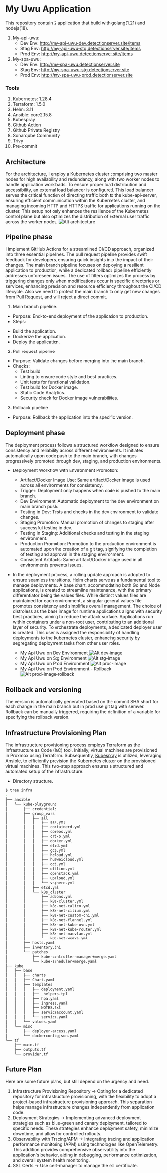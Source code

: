 # My Uwu Application
This repository contain 2 application that build with golang(1.21) and nodejs(18).
1. My-api-uwu:
    * Dev Env: http://my-api-uwu-dev.detectionserver.site/items
    * Stag Env: http://my-api-uwu-stg.detectionserver.site/items
    * Prod Env: http://my-api-uwu.detectionserver.site/items
2. My-spa-uwu:
    * Dev Env: http://my-spa-uwu.detectionserver.site
    * Stag Env: http://my-spa-uwu-stg.detectionserver.site
    * Prod Env: http://my-spa-uwu-prod.detectionserver.site

### Tools
1. Kubernetes: 1.28.4
2. Terraform: 1.5.0
3. Helm: 3.11
4. Ansible: core2.15.8
5. Kubespray
6. Github Action
7. Github Private Registry
8. Sonarqube Community
9. Trivy
10. Pre-commit

## Architecture
For the architecture, I employ a Kubernetes cluster comprising two master nodes for high availability and redundancy, along with two worker nodes to handle application workloads. To ensure proper load distribution and accessibility, an external load balancer is configured. This load balancer serves the critical function of directing traffic both to the kube-api-server, ensuring efficient communication within the Kubernetes cluster, and managing incoming HTTP and HTTPS traffic for applications running on the cluster. This setup not only enhances the resilience of the Kubernetes control plane but also optimizes the distribution of external user traffic across the worker nodes.
![Alt architecture](./assets/infra-architecture.webp "Kubernetes Architecture")

## Pipeline phase
I implement GitHub Actions for a streamlined CI/CD approach, organized into three essential pipelines. The pull request pipeline provides swift feedback for developers, ensuring quick insights into the impact of their changes. The main branch pipeline focuses on deploying a resilient application to production, while a dedicated rollback pipeline efficiently addresses unforeseen issues. The use of filters optimizes the process by triggering changes only when modifications occur in specific directories or services, enhancing precision and resource efficiency throughout the CI/CD lifecycle. Also we need to protect the main branch to only get new changes from Pull Request, and will reject a direct commit.
1. Main branch pipeline.
* Purpose: End-to-end deployment of the application to production.
* Steps:
 - Build the application.
 - Dockerize the application.
 - Deploy the application.

2. Pull request pipeline
* Purpose: Validate changes before merging into the main branch.
* Checks:
  - Test build
  - Linting to ensure code style and best practices.
  - Unit tests for functional validation.
  - Test build for Docker image.
  - Static Code Analytics.
  - Security check for Docker image vulnerabilities.

3. Rollback pipeline
* Purpose: Rollback the application into the specific version.

## Deployment phase
The deployment process follows a structured workflow designed to ensure consistency and reliability across different environments. It initiates automatically upon code push to the main branch, with changes progressively promoted through dev, staging, and production environments.
* Deployment Workflow with Environment Promotion:
  - Artifact/Docker Image Use: Same artifact/Docker image is used across all environments for consistency.
  - Trigger: Deployment only happens when code is pushed to the main branch.
  - Dev Environment: Automatic deployment to the dev environment on main branch push.
  - Testing in Dev: Tests and checks in the dev environment to validate changes.
  - Staging Promotion: Manual promotion of changes to staging after successful testing in dev.
  - Testing in Staging: Additional checks and testing in the staging environment.
  - Production Promotion: Promotion to the production environment is automated upon the creation of a git tag, signifying the completion of testing and approval in the staging environment.
  - Consistent Artifacts: Same artifact/Docker image used in all environments prevents issues.

* In the deployment process, a rolling update approach is adopted to ensure seamless transitions. Helm charts serve as a fundamental tool to manage deployments. A base chart, accommodating both Go and Node applications, is created to streamline maintenance, with the primary differentiator being the values files. While distinct values files are maintained for each environment, a singular general values file promotes consistency and simplifies overall management. The choice of distroless as the base image for runtime applications aligns with security best practices, aiming to reduce the attack surface. Applications run within containers under a non-root user, contributing to an additional layer of security. To orchestrate deployments, a dedicated deployer user is created. This user is assigned the responsibility of handling deployments to the Kubernetes cluster, enhancing security by segregating deployment tasks from other user roles.
    * My Api Uwu on Dev Environment
    ![Alt dev-image](./assets/dev-api.png "My Api Uwu on Dev Environment")
    * My Api Uwu on Stg Environment
    ![Alt stg-image](./assets/stg-api.png "My Api Uwu on Stg Environment")
    * My Api Uwu on Prod Environment
    ![Alt prod-image](./assets/prod-api.png "My Api Uwu on Prod Environment")
    * My Api Uwu on Prod Environment - Rollback
    ![Alt prod-image-rollback](./assets/prod-api-rollback.png "My Api Uwu on Prod Environment - Rollback")

## Rollback and versioning
The version is automatically generated based on the commit SHA short for each change in the main branch but in prod use git tag with semver. Rollback can be manually triggered, requiring the definition of a variable for specifying the rollback version.

## Infrastructure Provisioning Plan
The infrastructure provisioning process employs Terraform as the Infrastructure as Code (IaC) tool. Initially, virtual machines are provisioned in Proxmox using Terraform. Subsequently, [Kubespray](https://github.com/kubernetes-sigs/kubespray) is utilized, leveraging Ansible, to efficiently provision the Kubernetes cluster on the provisioned virtual machines. This two-step approach ensures a structured and automated setup of the infrastructure.
* Directory structure.
```bash
$ tree infra
.
├── ansible
│   └── kube-playground
│       ├── credentials
│       ├── group_vars
│       │   ├── all
│       │   │   ├── all.yml
│       │   │   ├── containerd.yml
│       │   │   ├── coreos.yml
│       │   │   ├── cri-o.yml
│       │   │   ├── docker.yml
│       │   │   ├── etcd.yml
│       │   │   ├── gcp.yml
│       │   │   ├── hcloud.yml
│       │   │   ├── huaweicloud.yml
│       │   │   ├── oci.yml
│       │   │   ├── offline.yml
│       │   │   ├── openstack.yml
│       │   │   ├── upcloud.yml
│       │   │   └── vsphere.yml
│       │   ├── etcd.yml
│       │   └── k8s_cluster
│       │       ├── addons.yml
│       │       ├── k8s-cluster.yml
│       │       ├── k8s-net-calico.yml
│       │       ├── k8s-net-cilium.yml
│       │       ├── k8s-net-custom-cni.yml
│       │       ├── k8s-net-flannel.yml
│       │       ├── k8s-net-kube-ovn.yml
│       │       ├── k8s-net-kube-router.yml
│       │       ├── k8s-net-macvlan.yml
│       │       └── k8s-net-weave.yml
│       ├── hosts.yaml
│       ├── inventory.ini
│       └── patches
│           ├── kube-controller-manager+merge.yaml
│           └── kube-scheduler+merge.yaml
├── kube
│   ├── base
│   │   ├── charts
│   │   ├── Chart.yaml
│   │   ├── templates
│   │   │   ├── deployment.yaml
│   │   │   ├── _helpers.tpl
│   │   │   ├── hpa.yaml
│   │   │   ├── ingress.yaml
│   │   │   ├── NOTES.txt
│   │   │   ├── serviceaccount.yaml
│   │   │   └── service.yaml
│   │   └── values.yaml
│   └── misc
│       ├── deployer-access.yaml
│       └── dockerconfigjson.yaml
└── tf
    ├── main.tf
    ├── outputs.tf
    └── provider.tf
```

## Future Plan
Here are some future plans, but still depend on the urgency and need.
1. Infrastructure Provisioning Repository
-> Opting for a dedicated repository for infrastructure provisioning, with the flexibility to adopt a project-based infrastructure provisioning approach. This separation helps manage infrastructure changes independently from application code.
2. Deployment Strategies
-> Implementing advanced deployment strategies such as blue-green and canary deployment, tailored to specific needs. These strategies enhance deployment safety, minimize downtime, and allow for controlled rollouts.
3. Observability with Tracing/APM
-> Integrating tracing and application performance monitoring (APM) using technologies like OpenTelemetry. This addition provides comprehensive observability into the application's behavior, aiding in debugging, performance optimization, and overall system health monitoring.
4. SSL Certs
-> Use cert-manager to manage the ssl certificate.
